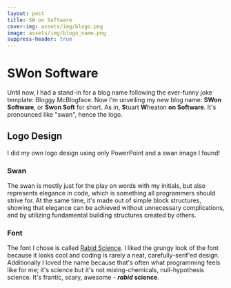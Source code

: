 ```yaml
---
layout: post
title: SW on Software
cover-img: assets/img/blogo.png
image: assets/img/blogo_name.png
suppress-header: true
---
```


# SWon Software
Until now, I had a stand-in for a blog name following the ever-funny joke template: Bloggy McBlogface.
Now I'm unveiling my new blog name: **SWon Software**, or **Swon Soft** for short.
As in, **S**tuart **W**heaton **on Software**.  It's pronounced like "swan", hence the logo.


## Logo Design
I did my own logo design using only PowerPoint and a swan image I found!

### Swan
The swan is mostly just for the play on words with my initials, but also represents
elegance in code, which is something all programmers should strive for.  At the same
time, it's made out of simple block structures, showing that elegance can be
achieved without unnecessary complications, and by utilizing fundamental building
structures created by others.

### Font
The font I chose is called [Rabid Science](https://www.1001fonts.com/rabid-science-font.html).
I liked the grungy look of the font because it looks cool and coding is rarely
a neat, carefully-serif'ed design.  Additionally I loved the name because that's
often what programming feels like for me; it's science but it's not mixing-chemicals,
null-hypothesis science.  It's frantic, scary, awesome - **_rabid_ science**.
